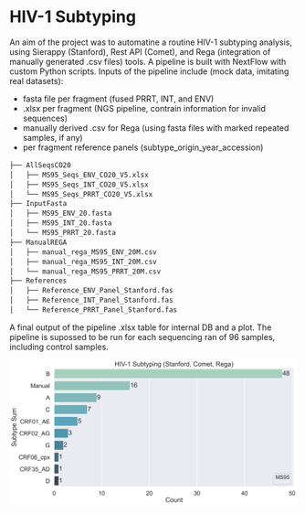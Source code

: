 # HIV-1 Subtyping

An aim of the project was to automatine a routine HIV-1 subtyping analysis, using Sierappy (Stanford), Rest API (Comet), and Rega (integration of manually generated .csv files) tools. A pipeline is built with NextFlow with custom Python scripts. Inputs of the pipeline include (mock data, imitating real datasets):

- fasta file per fragment (fused PRRT, INT, and ENV)
- .xlsx per fragment (NGS pipeline, contrain information for invalid sequences)
- manually derived .csv for Rega (using fasta files with marked repeated samples, if any)
- per fragment reference panels (subtype_origin_year_accession)
  
```sh
├── AllSeqsCO20
│   ├── MS95_Seqs_ENV_CO20_V5.xlsx
│   ├── MS95_Seqs_INT_CO20_V5.xlsx
│   └── MS95_Seqs_PRRT_CO20_V5.xlsx
├── InputFasta
│   ├── MS95_ENV_20.fasta
│   ├── MS95_INT_20.fasta
│   └── MS95_PRRT_20.fasta
├── ManualREGA
│   ├── manual_rega_MS95_ENV_20M.csv
│   ├── manual_rega_MS95_INT_20M.csv
│   └── manual_rega_MS95_PRRT_20M.csv
├── References
│   ├── Reference_ENV_Panel_Stanford.fas
│   ├── Reference_INT_Panel_Stanford.fas
│   └── Reference_PRRT_Panel_Stanford.fas
```

A final output of the pipeline .xlsx table for internal DB and a plot. The pipeline is supossed to be run for each sequencing ran of 96 samples, including control samples. 

![Plot](MS95_subtype_counts.png)